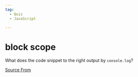 ```yaml
---
tag:
  - Quiz
  - JavaScript

---
```

  
# block scope

What does the code snippet to the right output by `console.log`?


[Source From](https://bigfrontend.dev/quiz/block-scope-1)

  